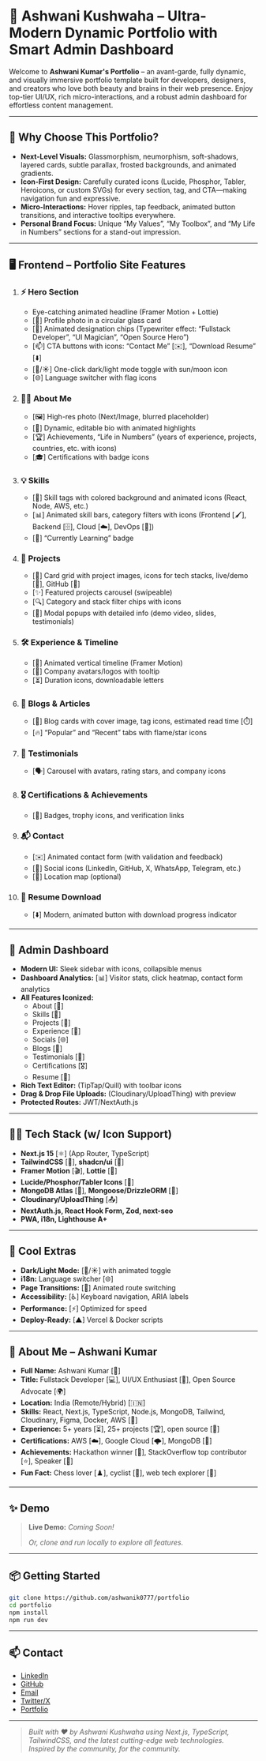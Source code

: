 # 🚀 Ashwani Kushwaha – Ultra-Modern Dynamic Portfolio with Smart Admin Dashboard

Welcome to **Ashwani Kumar's Portfolio** – an avant-garde, fully dynamic, and visually immersive portfolio template built for developers, designers, and creators who love both beauty and brains in their web presence. Enjoy top-tier UI/UX, rich micro-interactions, and a robust admin dashboard for effortless content management.

---

## 🌈 Why Choose This Portfolio?

- **Next-Level Visuals:** Glassmorphism, neumorphism, soft-shadows, layered cards, subtle parallax, frosted backgrounds, and animated gradients.
- **Icon-First Design:** Carefully curated icons (Lucide, Phosphor, Tabler, Heroicons, or custom SVGs) for every section, tag, and CTA—making navigation fun and expressive.
- **Micro-Interactions:** Hover ripples, tap feedback, animated button transitions, and interactive tooltips everywhere.
- **Personal Brand Focus:** Unique “My Values”, “My Toolbox”, and “My Life in Numbers” sections for a stand-out impression.

---

## 🖥️ Frontend – Portfolio Site Features

1. ### ⚡️ Hero Section
   - Eye-catching animated headline (Framer Motion + Lottie)
   - [👤] Profile photo in a circular glass card
   - [💼] Animated designation chips (Typewriter effect: “Fullstack Developer”, “UI Magician”, “Open Source Hero”)
   - [📫] CTA buttons with icons: “Contact Me” [✉️], “Download Resume” [⬇️]
   - [🌙/☀️] One-click dark/light mode toggle with sun/moon icon
   - [🌐] Language switcher with flag icons

2. ### 👨‍💻 About Me
   - [🖼️] High-res photo (Next/Image, blurred placeholder)
   - [📝] Dynamic, editable bio with animated highlights
   - [🏆] Achievements, “Life in Numbers” (years of experience, projects, countries, etc. with icons)
   - [🎓] Certifications with badge icons

3. ### 💡 Skills
   - [🚀] Skill tags with colored background and animated icons (React, Node, AWS, etc.)
   - [📊] Animated skill bars, category filters with icons (Frontend [🖌️], Backend [🗄️], Cloud [☁️], DevOps [🔧])
   - [🔎] “Currently Learning” badge

4. ### 🧩 Projects
   - [📂] Card grid with project images, icons for tech stacks, live/demo [🔗], GitHub [🐙]
   - [✨] Featured projects carousel (swipeable)
   - [🔍] Category and stack filter chips with icons
   - [📝] Modal popups with detailed info (demo video, slides, testimonials)

5. ### 🛠️ Experience & Timeline
   - [📅] Animated vertical timeline (Framer Motion)
   - [🏢] Company avatars/logos with tooltip
   - [⏳] Duration icons, downloadable letters

6. ### 📰 Blogs & Articles
   - [📝] Blog cards with cover image, tag icons, estimated read time [⏱️]
   - [🔥] “Popular” and “Recent” tabs with flame/star icons

7. ### 💬 Testimonials
   - [🗣️] Carousel with avatars, rating stars, and company icons

8. ### 🎖️ Certifications & Achievements
   - [🏅] Badges, trophy icons, and verification links

9. ### 📬 Contact
   - [✉️] Animated contact form (with validation and feedback)
   - [🔗] Social icons (LinkedIn, GitHub, X, WhatsApp, Telegram, etc.)
   - [📍] Location map (optional)

10. ### 📄 Resume Download
    - [⬇️] Modern, animated button with download progress indicator

---

## 🚦 Admin Dashboard

- **Modern UI:** Sleek sidebar with icons, collapsible menus
- **Dashboard Analytics:** [📊] Visitor stats, click heatmap, contact form analytics
- **All Features Iconized:**
  - About [👤]
  - Skills [🎯]
  - Projects [🧩]
  - Experience [📅]
  - Socials [🌐]
  - Blogs [📰]
  - Testimonials [💬]
  - Certifications [🎖️]
  - Resume [📄]
- **Rich Text Editor:** (TipTap/Quill) with toolbar icons
- **Drag & Drop File Uploads:** (Cloudinary/UploadThing) with preview
- **Protected Routes:** JWT/NextAuth.js

---

## 🧑‍💻 Tech Stack (w/ Icon Support)

- **Next.js 15** [⚛️] (App Router, TypeScript)
- **TailwindCSS** [🌈], **shadcn/ui** [💎]
- **Framer Motion** [🎬], **Lottie** [🎥]
- **Lucide/Phosphor/Tabler Icons** [🎨]
- **MongoDB Atlas** [🍃], **Mongoose/DrizzleORM** [🔗]
- **Cloudinary/UploadThing** [📤]
- **NextAuth.js, React Hook Form, Zod, next-seo**
- **PWA, i18n, Lighthouse A+**

---

## 🌟 Cool Extras

- **Dark/Light Mode:** [🌙/☀️] with animated toggle
- **i18n:** Language switcher [🌐]
- **Page Transitions:** [🔄] Animated route switching
- **Accessibility:** [♿] Keyboard navigation, ARIA labels
- **Performance:** [⚡] Optimized for speed
- **Deploy-Ready:** [▲] Vercel & Docker scripts

---

## 👤 About Me – Ashwani Kumar

- **Full Name:** Ashwani Kumar [👤]
- **Title:** Fullstack Developer [💻], UI/UX Enthusiast [🎨], Open Source Advocate [🌍]
- **Location:** India (Remote/Hybrid) [🇮🇳]
- **Skills:** React, Next.js, TypeScript, Node.js, MongoDB, Tailwind, Cloudinary, Figma, Docker, AWS [🔧]
- **Experience:** 5+ years [⏳], 25+ projects [🏆], open source [🐙]
- **Certifications:** AWS [☁️], Google Cloud [🌩️], MongoDB [🍃]
- **Achievements:** Hackathon winner [🏅], StackOverflow top contributor [⭐], Speaker [🎤]
- **Fun Fact:** Chess lover [♟️], cyclist [🚴], web tech explorer [🧪]

---

## ✨ Demo

> **Live Demo:** _Coming Soon!_
>
> _Or, clone and run locally to explore all features._

---

## 📦 Getting Started

```bash
git clone https://github.com/ashwanik0777/portfolio
cd portfolio
npm install
npm run dev
```

---

## 📫 Contact

- [LinkedIn](https://www.linkedin.com/in/ashwanik0777/)
- [GitHub](https://github.com/ashwanik0777)
- [Email](mailto:ashwanik346981@gmail.com)
- [Twitter/X](https://twitter.com/ashwanik0777)
- [Portfolio](https://ashwanik0777.github.io/portfolio/)

---

> _Built with ❤️ by Ashwani Kushwaha using Next.js, TypeScript, TailwindCSS, and the latest cutting-edge web technologies.  
> Inspired by the community, for the community._
